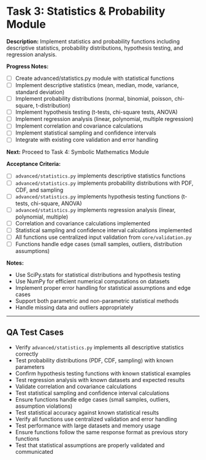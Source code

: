 # Task 3: Statistics & Probability Module

**Description:**
Implement statistics and probability functions including descriptive statistics, probability distributions, hypothesis testing, and regression analysis.

**Progress Notes:**
- [ ] Create advanced/statistics.py module with statistical functions
- [ ] Implement descriptive statistics (mean, median, mode, variance, standard deviation)
- [ ] Implement probability distributions (normal, binomial, poisson, chi-square, t-distribution)
- [ ] Implement hypothesis testing (t-tests, chi-square tests, ANOVA)
- [ ] Implement regression analysis (linear, polynomial, multiple regression)
- [ ] Implement correlation and covariance calculations
- [ ] Implement statistical sampling and confidence intervals
- [ ] Integrate with existing core validation and error handling

**Next:** Proceed to Task 4: Symbolic Mathematics Module

**Acceptance Criteria:**
- [ ] `advanced/statistics.py` implements descriptive statistics functions
- [ ] `advanced/statistics.py` implements probability distributions with PDF, CDF, and sampling
- [ ] `advanced/statistics.py` implements hypothesis testing functions (t-tests, chi-square, ANOVA)
- [ ] `advanced/statistics.py` implements regression analysis (linear, polynomial, multiple)
- [ ] Correlation and covariance calculations implemented
- [ ] Statistical sampling and confidence interval calculations implemented
- [ ] All functions use centralized input validation from `core/validation.py`
- [ ] Functions handle edge cases (small samples, outliers, distribution assumptions)

**Notes:**
- Use SciPy.stats for statistical distributions and hypothesis testing
- Use NumPy for efficient numerical computations on datasets
- Implement proper error handling for statistical assumptions and edge cases
- Support both parametric and non-parametric statistical methods
- Handle missing data and outliers appropriately

---

## QA Test Cases

- Verify `advanced/statistics.py` implements all descriptive statistics correctly
- Test probability distributions (PDF, CDF, sampling) with known parameters
- Confirm hypothesis testing functions with known statistical examples
- Test regression analysis with known datasets and expected results
- Validate correlation and covariance calculations
- Test statistical sampling and confidence interval calculations
- Ensure functions handle edge cases (small samples, outliers, assumption violations)
- Test statistical accuracy against known statistical results
- Verify all functions use centralized validation and error handling
- Test performance with large datasets and memory usage
- Ensure functions follow the same response format as previous story functions
- Test that statistical assumptions are properly validated and communicated
